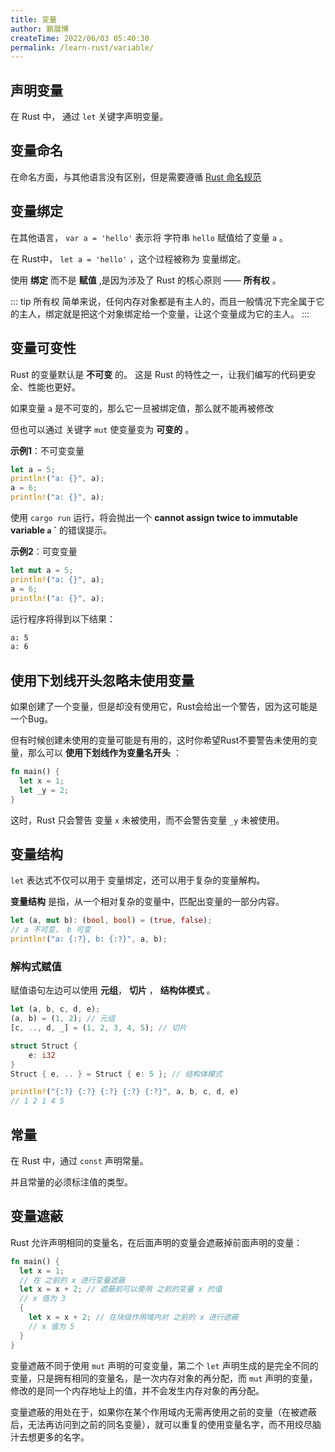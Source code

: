```yaml
---
title: 变量
author: 鹏展博
createTime: 2022/06/03 05:40:30
permalink: /learn-rust/variable/
---
```


## 声明变量

在 Rust 中， 通过 `let` 关键字声明变量。

## 变量命名

在命名方面，与其他语言没有区别，但是需要遵循 [Rust 命名规范](https://www.notion.so/d6508ec305c44193b2d36fd0ce5e84bb)

## 变量绑定

在其他语言， `var a = 'hello'` 表示将 字符串 `hello` 赋值给了变量 `a` 。

在 Rust中， `let a = 'hello'`  ，这个过程被称为 变量绑定。

使用 **绑定** 而不是 **赋值** ,是因为涉及了 Rust 的核心原则 —— **所有权** 。

::: tip 所有权
简单来说，任何内存对象都是有主人的，而且一般情况下完全属于它的主人，绑定就是把这个对象绑定给一个变量，让这个变量成为它的主人。
:::

## 变量可变性

Rust 的变量默认是 **不可变** 的。 这是 Rust 的特性之一，让我们编写的代码更安全、性能也更好。

如果变量 `a` 是不可变的，那么它一旦被绑定值，那么就不能再被修改

但也可以通过 关键字 `mut` 使变量变为 **可变的** 。

**示例1**：不可变变量

```rust
let a = 5;
println!("a: {}", a);
a = 6;
println!("a: {}", a);
```

使用 `cargo run` 运行，将会抛出一个 **cannot assign twice to immutable variable `a` `** 的错误提示。

**示例2**：可变变量

```rust
let mut a = 5;
println!("a: {}", a);
a = 6;
println!("a: {}", a);
```

运行程序将得到以下结果：

```sh
a: 5
a: 6
```

## 使用下划线开头忽略未使用变量

如果创建了一个变量，但是却没有使用它，Rust会给出一个警告，因为这可能是一个Bug。

但有时候创建未使用的变量可能是有用的，这时你希望Rust不要警告未使用的变量，那么可以 **使用下划线作为变量名开头** ：

```rust
fn main() {
  let x = 1;
  let _y = 2;
}
```

这时，Rust 只会警告 变量 `x` 未被使用，而不会警告变量 `_y` 未被使用。

## 变量结构

`let` 表达式不仅可以用于 变量绑定，还可以用于复杂的变量解构。

**变量结构** 是指，从一个相对复杂的变量中，匹配出变量的一部分内容。

```rust
let (a, mut b): (bool, bool) = (true, false);
// a 不可变， b 可变
println!("a: {:?}, b: {:?}", a, b);
```

### 解构式赋值

赋值语句左边可以使用 **元组**，  **切片** ， **结构体模式** 。

```rust
let (a, b, c, d, e);
(a, b) = (1, 2); // 元组
[c, .., d, _] = (1, 2, 3, 4, 5); // 切片

struct Struct {
	e: i32
}
Struct { e, .. } = Struct { e: 5 }; // 结构体模式

println!("{:?} {:?} {:?} {:?} {:?}", a, b, c, d, e)
// 1 2 1 4 5
```

## 常量

在 Rust 中，通过 `const` 声明常量。

并且常量的必须标注值的类型。

## 变量遮蔽

Rust 允许声明相同的变量名，在后面声明的变量会遮蔽掉前面声明的变量：

```rust
fn main() {
  let x = 1;
  // 在 之前的 x 进行变量遮蔽
  let x = x + 2; // 遮蔽前可以使用 之前的变量 x 的值
  // x 值为 3
  {
    let x = x + 2; // 在块级作用域内对 之前的 x 进行遮蔽
    // x 值为 5
  }
}
```

变量遮蔽不同于使用 `mut` 声明的可变变量，第二个 `let` 声明生成的是完全不同的变量，只是拥有相同的变量名，是一次内存对象的再分配，而 `mut` 声明的变量，修改的是同一个内存地址上的值，并不会发生内存对象的再分配。

变量遮蔽的用处在于，如果你在某个作用域内无需再使用之前的变量（在被遮蔽后，无法再访问到之前的同名变量），就可以重复的使用变量名字，而不用绞尽脑汁去想更多的名字。
